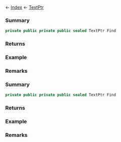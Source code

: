 ← [Index](Api-Index) ← [TextPtr](VRage.Game.ModAPI.Ingame.Utilities.TextPtr)

### Summary

```csharp
private public private public sealed TextPtr Find
```

### Returns

### Example

### Remarks

### Summary

```csharp
private public private public sealed TextPtr Find
```

### Returns

### Example

### Remarks

